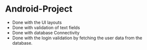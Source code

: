 # Android-Project
- Done with the UI layouts
- Done with validation of text fields
- Done with database Connectivity
- Done with the login validation by fetching the user data from the database.

